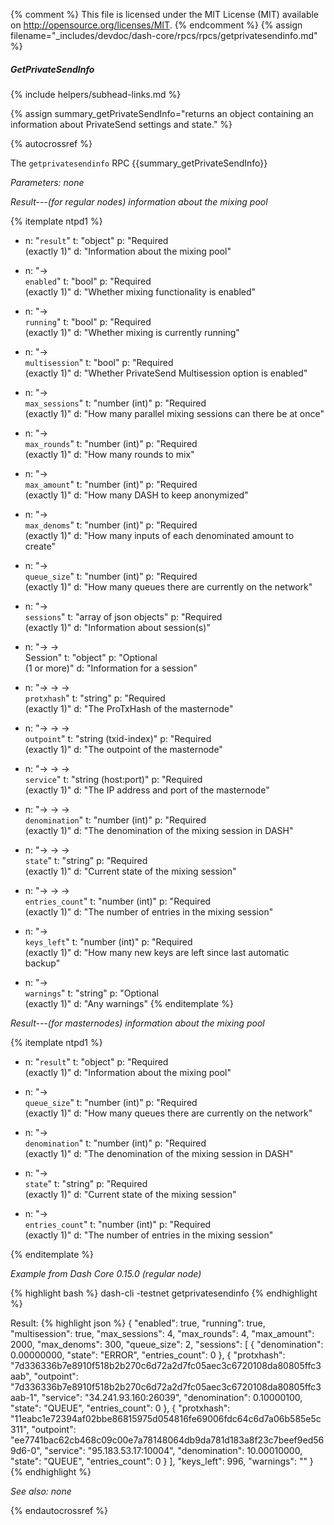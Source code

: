 {% comment %}
This file is licensed under the MIT License (MIT) available on
http://opensource.org/licenses/MIT.
{% endcomment %}
{% assign filename="_includes/devdoc/dash-core/rpcs/rpcs/getprivatesendinfo.md" %}

<!--__-->

##### GetPrivateSendInfo
{% include helpers/subhead-links.md %}

{% assign summary_getPrivateSendInfo="returns an object containing an information about PrivateSend settings and state." %}

{% autocrossref %}

The `getprivatesendinfo` RPC {{summary_getPrivateSendInfo}}

*Parameters: none*

*Result---(for regular nodes) information about the mixing pool*

{% itemplate ntpd1 %}
- n: "`result`"
  t: "object"
  p: "Required<br>(exactly 1)"
  d: "Information about the mixing pool"

- n: "→<br>`enabled`"
  t: "bool"
  p: "Required<br>(exactly 1)"
  d: "Whether mixing functionality is enabled"

- n: "→<br>`running`"
  t: "bool"
  p: "Required<br>(exactly 1)"
  d: "Whether mixing is currently running"

- n: "→<br>`multisession`"
  t: "bool"
  p: "Required<br>(exactly 1)"
  d: "Whether PrivateSend Multisession option is enabled"

- n: "→<br>`max_sessions`"
  t: "number (int)"
  p: "Required<br>(exactly 1)"
  d: "How many parallel mixing sessions can there be at once"

- n: "→<br>`max_rounds`"
  t: "number (int)"
  p: "Required<br>(exactly 1)"
  d: "How many rounds to mix"

- n: "→<br>`max_amount`"
  t: "number (int)"
  p: "Required<br>(exactly 1)"
  d: "How many DASH to keep anonymized"

- n: "→<br>`max_denoms`"
  t: "number (int)"
  p: "Required<br>(exactly 1)"
  d: "How many inputs of each denominated amount to create"

- n: "→<br>`queue_size`"
  t: "number (int)"
  p: "Required<br>(exactly 1)"
  d: "How many queues there are currently on the network"

- n: "→<br>`sessions`"
  t: "array of json objects"
  p: "Required<br>(exactly 1)"
  d: "Information about session(s)"

- n: "→ →<br>Session"
  t: "object"
  p: "Optional<br>(1 or more)"
  d: "Information for a session"

- n: "→ → →<br>`protxhash`"
  t: "string"
  p: "Required<br>(exactly 1)"
  d: "The ProTxHash of the masternode"

- n: "→ → →<br>`outpoint`"
  t: "string (txid-index)"
  p: "Required<br>(exactly 1)"
  d: "The outpoint of the masternode"

- n: "→ → →<br>`service`"
  t: "string (host:port)"
  p: "Required<br>(exactly 1)"
  d: "The IP address and port of the masternode"

- n: "→ → →<br>`denomination`"
  t: "number (int)"
  p: "Required<br>(exactly 1)"
  d: "The denomination of the mixing session in DASH"

- n: "→ → →<br>`state`"
  t: "string"
  p: "Required<br>(exactly 1)"
  d: "Current state of the mixing session"

- n: "→ → →<br>`entries_count`"
  t: "number (int)"
  p: "Required<br>(exactly 1)"
  d: "The number of entries in the mixing session"

- n: "→<br>`keys_left`"
  t: "number (int)"
  p: "Required<br>(exactly 1)"
  d: "How many new keys are left since last automatic backup"

- n: "→<br>`warnings`"
  t: "string"
  p: "Optional<br>(exactly 1)"
  d: "Any warnings"
{% enditemplate %}

*Result---(for masternodes) information about the mixing pool*

{% itemplate ntpd1 %}
- n: "`result`"
  t: "object"
  p: "Required<br>(exactly 1)"
  d: "Information about the mixing pool"

- n: "→<br>`queue_size`"
  t: "number (int)"
  p: "Required<br>(exactly 1)"
  d: "How many queues there are currently on the network"

- n: "→<br>`denomination`"
  t: "number (int)"
  p: "Required<br>(exactly 1)"
  d: "The denomination of the mixing session in DASH"

- n: "→<br>`state`"
  t: "string"
  p: "Required<br>(exactly 1)"
  d: "Current state of the mixing session"

- n: "→<br>`entries_count`"
  t: "number (int)"
  p: "Required<br>(exactly 1)"
  d: "The number of entries in the mixing session"

{% enditemplate %}


*Example from Dash Core 0.15.0 (regular node)*

{% highlight bash %}
dash-cli -testnet getprivatesendinfo
{% endhighlight %}

Result:
{% highlight json %}
{
  "enabled": true,
  "running": true,
  "multisession": true,
  "max_sessions": 4,
  "max_rounds": 4,
  "max_amount": 2000,
  "max_denoms": 300,
  "queue_size": 2,
  "sessions": [
    {
      "denomination": 0.00000000,
      "state": "ERROR",
      "entries_count": 0
    },
    {
      "protxhash": "7d336336b7e8910f518b2b270c6d72a2d7fc05aec3c6720108da80805ffc3aab",
      "outpoint": "7d336336b7e8910f518b2b270c6d72a2d7fc05aec3c6720108da80805ffc3aab-1",
      "service": "34.241.93.160:26039",
      "denomination": 0.10000100,
      "state": "QUEUE",
      "entries_count": 0
    },
    {
      "protxhash": "11eabc1e72394af02bbe86815975d054816fe69006fdc64c6d7a06b585e5c311",
      "outpoint": "ee7741bac62cb468c09c00e7a78148064db9da781d183a8f23c7beef9ed569d6-0",
      "service": "95.183.53.17:10004",
      "denomination": 10.00010000,
      "state": "QUEUE",
      "entries_count": 0
    }
  ],
  "keys_left": 996,
  "warnings": ""
}
{% endhighlight %}

*See also: none*

{% endautocrossref %}
